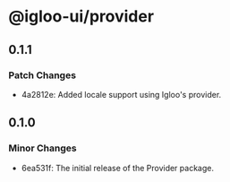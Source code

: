 # @igloo-ui/provider

## 0.1.1

### Patch Changes

- 4a2812e: Added locale support using Igloo's provider.

## 0.1.0

### Minor Changes

- 6ea531f: The initial release of the Provider package.
